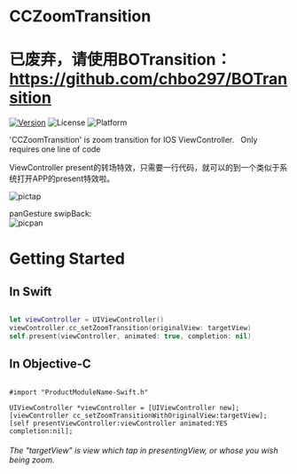 # CCZoomTransition 
# 已废弃，请使用BOTransition：https://github.com/chbo297/BOTransition
[![Version](https://img.shields.io/cocoapods/v/CCZoomTransition.svg?style=flat)](http://cocoapods.org/pods/CCZoomTransition)
![License](https://img.shields.io/cocoapods/l/CCZoomTransition.svg?style=flat)
![Platform](https://img.shields.io/cocoapods/p/CCZoomTransition.svg?style=flat)  
  
  
'CCZoomTransition' is zoom transition for IOS ViewController.  
Only requires one line of code  
  
  ViewController present的转场特效，只需要一行代码，就可以的到一个类似于系统打开APP的present特效啦。  
  
  
![pictap](https://github.com/chbo297/CCZoomTransition/blob/master/CCZoomTransitionDemo/demopic01.gif)  

panGesture swipBack:  
![picpan](https://github.com/chbo297/CCZoomTransition/blob/master/CCZoomTransitionDemo/demopic02.gif)  

# Getting Started

## In Swift
  
```swift

let viewController = UIViewController()
viewController.cc_setZoomTransition(originalView: targetView)
self.present(viewController, animated: true, completion: nil)

```
## In Objective-C

```objc

#import "ProductModuleName-Swift.h"

UIViewController *viewController = [UIViewController new];
[viewController cc_setZoomTransitionWithOriginalView:targetView];
[self presentViewController:viewController animated:YES completion:nil];

```

###### The "targetView" is view which tap in presentingView, or whose you wish being zoom.
